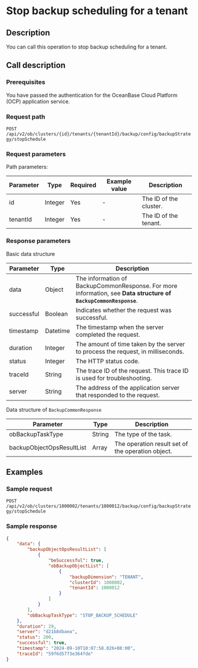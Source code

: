 # Stop backup scheduling for a tenant

## Description

You can call this operation to stop backup scheduling for a tenant.

## Call description

### Prerequisites

You have passed the authentication for the OceanBase Cloud Platform (OCP) application service.

### Request path

`POST /api/v2/ob/clusters/{id}/tenants/{tenantId}/backup/config/backupStrategy/stopSchedule`

### Request parameters

Path parameters:

|  Parameter  |  Type  |  Required  |  Example value  |  Description  |
|----------|--------|-------|---------|--------|
|  id        |  Integer  |  Yes    |  -   | The ID of the cluster.  |
|  tenantId  |  Integer  |  Yes    |  -   | The ID of the tenant.  |

### Response parameters

Basic data structure

|  Parameter  |  Type  | Description                               |
|----------|---------|-----------------------------------|
|  data  |  Object  | The information of BackupCommonResponse. For more information, see **Data structure of `BackupCommonResponse`**. |
|   successful   |  Boolean | Indicates whether the request was successful.                          |
|   timestamp  |   Datetime   | The timestamp when the server completed the request.                     |
| duration | Integer | The amount of time taken by the server to process the request, in milliseconds.                  |
| status | Integer | The HTTP status code.            |
| traceId | String | The trace ID of the request. This trace ID is used for troubleshooting.             |
| server | String | The address of the application server that responded to the request.                    |

Data structure of `BackupCommonResponse`

|  Parameter  |  Type  |  Description  |
|--------|----------|---------|
| obBackupTaskType  | String    | The type of the task.  |
| backupObjectOpsResultList | Array   | The operation result set of the operation object.  |

## Examples

### Sample request

`POST /api/v2/ob/clusters/1000002/tenants/1000012/backup/config/backupStrategy/stopSchedule`

### Sample response

```JSON
{
    "data": {
        "backupObjectOpsResultList": [
            {
                "beSuccessful": true,
                "obBackupObjectList": [
                    {
                        "backupDimension": "TENANT",
                        "clusterId": 1000002,
                        "tenantId": 1000012
                    }
                ]
            }
        ],
        "obBackupTaskType": "STOP_BACKUP_SCHEDULE"
    },
    "duration": 29,
    "server": "d21b8dbaea",
    "status": 200,
    "successful": true,
    "timestamp": "2024-09-10T10:07:58.026+08:00",
    "traceId": "59f6d5773e364fde"
}
```

